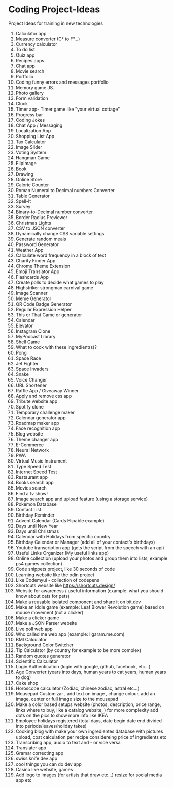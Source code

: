 # Coding Project-Ideas
Project Ideas for training in new technologies 

1. Calculator app
2. Measure converter (C° to F°...)
3. Currency calculator 
4. To do list
5. Quiz app
6. Recipes apps
7. Chat app 
8. Movie search 
9. Portfolio 
10. Coding funny errors and messages portfolio
11. Memory game JS.
12. Photo gallery 
13. Form validation 
14. Clock
15. Timer app- Timer game like "your virtual cottage" 
16. Progress bar
17. Coding Jokes
18. Chat App / Messaging
19. Localization App
20. Shopping List App
21. Tax Calculator
22. Image Slider
23. Voting System
24. Hangman Game
25. FlipImage
26. Book 
27. Drawing
28. Online Store
29. Calorie Counter
30. Roman Numeral to Decimal numbers Converter
31. Table Generator
32. Spell-It 
33. Survey 
34. Binary-to-Decimal number converter
35. Border Radius Previewer
36. Christmas Lights
37. CSV to JSON converter
38. Dynamically change CSS variable settings
39. Generate random meals
40. Password Generator
41. Weather App
42. Calculate word frequency in a block of text
43. Charity Finder App
44. Chrome Theme Extension
45. Emoji Translator App
46. Flashcards App
47. Create polls to decide what games to play
48. Highstriker strongman carnival game
49. Image Scanner
50. Meme Generator
51. QR Code Badge Generator
52. Regular Expression Helper
53. This or That Game or generator
54. Calendar
55. Elevator
56. Instagram Clone	
57. MyPodcast Library
58. Shell Game
59. What to cook with these ingredient(s)?
60. Pong
61. Space Race
62. Jet Fighter
63. Space Invaders
64. Snake
65. Voice Changer
66. URL Shortener
67. Raffle App / Giveaway Winner 
68. Apply and remove css app
69. Tribute website  app 
70. Spotify  clone 
71. Temporary challenge maker
72. Calendar generator app
73. Roadmap maker app 
74. Face recognition app
75. Blog website 
76. Theme changer app 
77. E-Commerce 
78. Neural Network
79. PWA
80. Virtual Music Instrument
81. Type Speed Test
82. Internet Speed Test 
83. Restaurant app
84. Books search app 
85. Movies search 
86. Find a tv show!
87. Image search app and upload feature (using a storage service)
88. Pokemon Database
89. Contact List
90. Birthday Reminder 
91. Advent Calendar (Cards Flipable example)
92. Days until New Year
93. Days until Christmas
94. Calendar with Holidays from specific country 
95. Birthday Calendar or Manager (add all of your contact's birthdays) 
96. Youtube transcription app (gets the script from the speech with an api)
97. Useful Links Organizer (My useful links app)
98. Online collection (upload your photos and group them into lists, example ps4 games collection)
99. Code snippets project, like 30 seconds of code
100. Learning website like the odin project 
101. Like Codemyui - collection of codepens
102. Shortcuts website like https://shortcuts.design/
103. Website for awareness / useful information (example: what you should know about cats for pets)
104. Make a reusable isolated component and share it on bit.dev
105. Make an iddle game (example: Leaf Blower Revolution game) based on  mouse movement (not a clicker)
106. Make a clicker game
107. Make a JSON Parser website
108. Live poll web app
109. Who called me web app (example: ligaram.me.com)
110. BMI Calculator
111. Background Color Switcher
112. Tip Calculator (by country for example to be more complex)
113. Random quotes generator
114. Scientific Calculator
115. Login Authentication (login with google, github, facebook, etc...)
116. Age Converter (years into days, human years to cat years, human years to dog)
117. Cake shop
118. Horoscope calculator (Zodiac, chinese zodiac, astral etc...)
119. Mousepad Customizar , add text on image , change colour, add an image, center or full image size to the mousepad
120. Make a color based setups website (photos, description, price range, links where to buy, like a catalog website, ) for more complexity add dots on the pics to show more info like IKEA 
121. Employee holidays registered (total days, date begin date end divided into periods/leaves/holiday takes)
122. Cooking blog with make your own ingredientes database with pictures upload, cost calculation  per recipe considereing price of ingredients etc
123. Transcribing app, audio to text and - or vice versa 
124. Translater app 
125. Gramar correcting app 
126. swiss knife dev app
127. cool things you can do dev app
128. Casino like website, games 
129. Add logo to images (for artists that draw etc...) resize for social media app etc 
